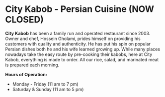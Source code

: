 # City Kabob - Persian Cuisine (NOW CLOSED)

**City Kabob**  has been a family run and operated restaurant since 2003. Owner and chef, Hossein Gholami, prides himself on providing his customers with quality and authenticity. He has put his spin on popular Persian dishes both he and his wife learned growing up. While many places nowadays take the easy route by pre-cooking their kabobs, here at City Kabob, everything is made to order. All our rice, salad, and marinated meat is prepared each morning.

**Hours of Operation:**
- Monday - Friday (11 am to 7 pm)
- Saturday & Sunday (11 am to 5 pm)
